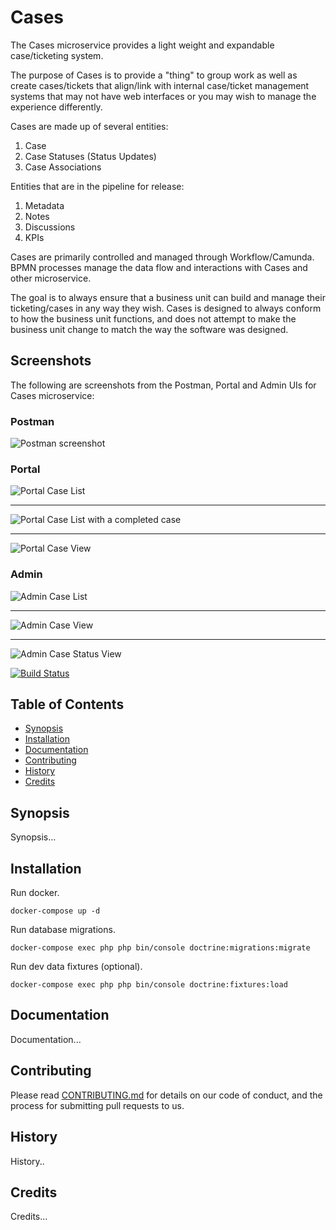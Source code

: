 # Cases

The Cases microservice provides a light weight and expandable case/ticketing system.

The purpose of Cases is to provide a "thing" to group work as well as create cases/tickets that align/link with internal case/ticket management systems that may not have web interfaces or you may wish to manage the experience differently.

Cases are made up of several entities:

1. Case
1. Case Statuses (Status Updates)
1. Case Associations

Entities that are in the pipeline for release:

1. Metadata
1. Notes
1. Discussions
1. KPIs


Cases are primarily controlled and managed through Workflow/Camunda.  BPMN processes manage the data flow and interactions with Cases and other microservice.

The goal is to always ensure that a business unit can build and manage their ticketing/cases in any way they wish.  Cases is designed to always conform to how the business unit functions, and does not attempt to make the business unit change to match the way the software was designed.


## Screenshots

The following are screenshots from the Postman, Portal and Admin UIs for Cases microservice:


### Postman

![Postman screenshot](./docs/resources/Postman.png)

### Portal

![Portal Case List](./docs/resources/Portal-Case-List.png)

---

![Portal Case List with a completed case](./docs/resources/Portal-Cases-List-Completed.png)

---

![Portal Case View](./docs/resources/Portal-Cases-View.png)


### Admin

![Admin Case List](./docs/resources/Admin-Cases-List.png)

---

![Admin Case View](./docs/resources/Admin-Cases-Case-View.png)

---

![Admin Case Status View](./docs/resources/Admin-Cases-Case-Status.png)

[![Build Status](https://travis-ci.org/DigitalState/Cases.svg?branch=develop)](https://travis-ci.org/DigitalState/Cases)

## Table of Contents

- [Synopsis](#synopsis)
- [Installation](#installation)
- [Documentation](#documentation)
- [Contributing](#contributing)
- [History](#history)
- [Credits](#credits)

## Synopsis

Synopsis...

## Installation

Run docker.

```
docker-compose up -d
```

Run database migrations.

```
docker-compose exec php php bin/console doctrine:migrations:migrate
```

Run dev data fixtures (optional).

```
docker-compose exec php php bin/console doctrine:fixtures:load
```

## Documentation

Documentation...

## Contributing

Please read [CONTRIBUTING.md](CONTRIBUTING.md) for details on our code of conduct, and the process for submitting pull requests to us.

## History

History..

## Credits

Credits...
